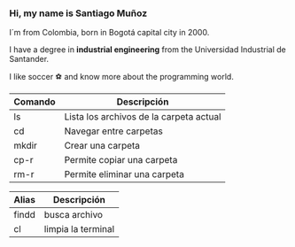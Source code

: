 ### Hi, my name is Santiago Muñoz

<!--
**SantMu123/SantMu123** is a ✨ _special_ ✨ repository because its `README.md` (this file) appears on your GitHub profile.

Here are some ideas to get you started:

- 🔭 I’m currently working on ...
- 🌱 I’m currently learning ...
- 👯 I’m looking to collaborate on ...
- 🤔 I’m looking for help with ...
- 💬 Ask me about ...
- 📫 How to reach me: ...
- 😄 Pronouns: ...
- ⚡ Fun fact: ...
-->

 I´m from Colombia, born in Bogotá capital city in 2000.

 I have a degree in **industrial engineering** from the Universidad Industrial de Santander. 

 I like soccer ⚽ and know more about the programming world.

|Comando|Descripción|
|-------|-----------|
|ls|Lista los archivos de la carpeta actual|
|cd|Navegar entre carpetas|
|mkdir|Crear una carpeta|
|cp-r|Permite copiar una carpeta|
|rm-r|Permite eliminar una carpeta|


|Alias|Descripción|
|-----|-----------|
|findd|busca archivo|
|cl|limpia la terminal|

